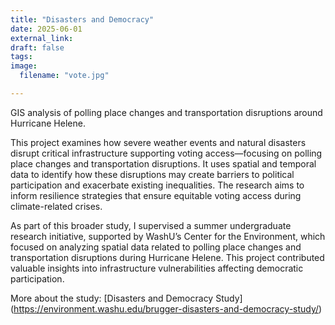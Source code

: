 ```yaml
---
title: "Disasters and Democracy"
date: 2025-06-01
external_link: 
draft: false
tags:
image: 
  filename: "vote.jpg"

---
```


GIS analysis of polling place changes and transportation disruptions around Hurricane Helene. 

<!--more-->

This project examines how severe weather events and natural disasters disrupt critical infrastructure supporting voting access—focusing on polling place changes and transportation disruptions. It uses spatial and temporal data to identify how these disruptions may create barriers to political participation and exacerbate existing inequalities. The research aims to inform resilience strategies that ensure equitable voting access during climate-related crises.

As part of this broader study, I supervised a summer undergraduate research initiative, supported by WashU’s Center for the Environment, which focused on analyzing spatial data related to polling place changes and transportation disruptions during Hurricane Helene. This project contributed valuable insights into infrastructure vulnerabilities affecting democratic participation.

More about the study: [Disasters and Democracy Study] (https://environment.washu.edu/brugger-disasters-and-democracy-study/)
